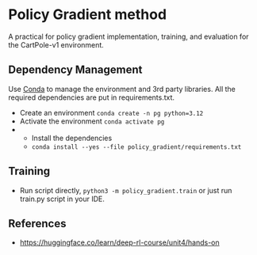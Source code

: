 # Policy Gradient method
A practical for policy gradient implementation, training, and evaluation for the CartPole-v1 environment.

## Dependency Management
Use [Conda](https://docs.conda.io/projects/conda/en/latest/user-guide/getting-started.html) to manage the environment and 3rd party libraries.
All the required dependencies are put in requirements.txt.
* Create an environment `conda create -n pg python=3.12`
* Activate the environment `conda activate pg`
* * Install the dependencies 
  * `conda install --yes --file policy_gradient/requirements.txt`

## Training
* Run script directly, `python3 -m policy_gradient.train` or just run train.py script in your IDE.

## References
* https://huggingface.co/learn/deep-rl-course/unit4/hands-on